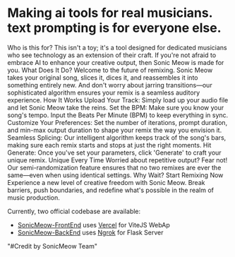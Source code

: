 # Making ai tools for real musicians. text prompting is for everyone else.

Who is this for? This isn't a toy; it's a tool designed for dedicated musicians who see technology as an extension of their craft. If you're not afraid to embrace AI to enhance your creative output, then Sonic Meow is made for you. What Does It Do? Welcome to the future of remixing. Sonic Meow takes your original song, slices it, dices it, and reassembles it into something entirely new. And don't worry about jarring transitions—our sophisticated algorithm ensures your remix is a seamless auditory experience. How It Works Upload Your Track: Simply load up your audio file and let Sonic Meow take the reins. Set the BPM: Make sure you know your song's tempo. Input the Beats Per Minute (BPM) to keep everything in sync. Customize Your Preferences: Set the number of iterations, prompt duration, and min-max output duration to shape your remix the way you envision it. Seamless Splicing: Our intelligent algorithm keeps track of the song's bars, making sure each remix starts and stops at just the right moments. Hit Generate: Once you've set your parameters, click 'Generate' to craft your unique remix. Unique Every Time Worried about repetitive output? Fear not! Our semi-randomization feature ensures that no two remixes are ever the same—even when using identical settings. Why Wait? Start Remixing Now Experience a new level of creative freedom with Sonic Meow. Break barriers, push boundaries, and redefine what's possible in the realm of music production.

Currently, two official codebase are available:

- [SonicMeow-FrontEnd]((https://github.com/Lablab-Audio-Craft/GPTAudioCraft-Frontend)) uses [Vercel]((https://gpt-audio-craft.vercel.app/)) for ViteJS WebAp
- [SonicMeow-BackEnd]((https://github.com/Lablab-Audio-Craft/SonicMeow-Backend.git)) uses [Ngrok](h[ttps://swc.rs/](https://be79-2600-4041-1f2-1500-c5d0-7-7395-63aa.ngrok-free.app/)https://be79-2600-4041-1f2-1500-c5d0-7-7395-63aa.ngrok-free.app/) for Flask Server

"#Credit by SonicMeow Team" 
